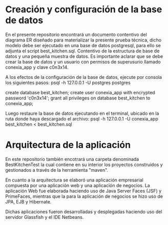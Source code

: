 
# Creación y configuración de la base de datos
En el presente repositorio encontrará un documento contentivo del diagrama ER diseñado para materializar la presente prueba técnica, dicho modelo debe ser ejecutado en una base de datos postgresql, para ello se adjunta el script best_kitchen.sql. Contentivo de la estructura de base de datos y una pequeña muestra de datos. Es importante aclarar que se debe crear la base de datos y un usuario con permisos de superusurio llamado conexia_app y clave c0n3x14.

A los efectos de la configuración de la base de datos, ejecute por consola los siguientes pasos:
psql -h 127.0.0.1 -U postgres postgres

create database best_kitchen;
create user conexia_app with encrypted password 'c0n3x14';
grant all privileges on database best_kitchen to conexia_app;

Luego restaure la base de datos ejecutando en el terminal, ubicado en la ruta donde haya descargado el archivo:
psql -h 127.0.0.1 -U conexia_app best_kitchen < best_kitchen.sql
# Arquitectura de la aplicación
En este repositorio también encotrará una carpeta denominada BestKitchenTest la cual contiene en su interior los proyectos construidos y gestionados a través de la herramienta "maven".

En cuanto a la arquitectura se elaboró una aplicación empresarial compuesta por una aplicación web y una aplicación de negocios. 
La aplicación Web fue elaborada haciendo uso de Java Server Faces (JSF) y PrimeFaces, mientras que la para la aplicación de negocios se hizo uso de JPA, EJB y Hibernate.

Dichas aplicaciones fueron desarrolladas y desplegadas haciendo uso del servidor Glassfish y el IDE Netbeans.

